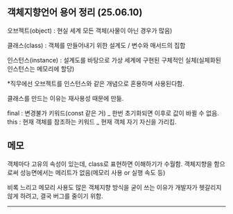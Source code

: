 ## 객체지향언어 용어 정리 (25.06.10)

오브젝트(object) : 현실 세계 모든 객체(사물이 아닌 경우가 많음)

클래스(class) : 객체를 만들어내기 위한 설계도 / 변수와 매서드의 집합

인스턴스(instance) : 설계도를 바탕으로 가상 세계에 구현된 구체적인 실체(실체화된 인스턴스는 메모리에 할당)

*직무에선 오브젝트를 인스턴스와 같은 개념으로 혼용하며 사용된다함.

클래스를 만드는 이유는 재사용성 때문에 만듦.


final : 변경불가 키워드(const 같은 거) _ 한번 초기화되면 이후로 값이 바뀔 수 없음.
this : 현재 객체를 참조하는 키워드 _ 현재 객체 자기 자신을 가리킴. 


## 메모
객체마다 고유의 속성이 있는데, class로 표현하면 이해하기가 수월함.
객체지향을 함으로써 성능면에서는 메리트가 없음(메모리 사용 or 실행 속도 등)

비록 느리고 메모리 사용도 많은 객체지향 방식을 굳이 쓰는 이유가 개발자가 헷갈리지 않게 하려고, 결국 버그를 줄이기 위함.

--------------
